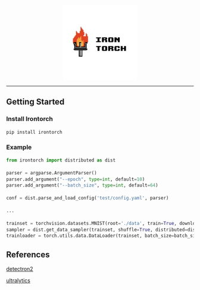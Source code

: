 <p align="center">
  <img src=/assets/irontorch_text.png width=200>
</p>

--------------------------------------------------------------------------------


## Getting Started
### Install Irontorch
```
pip install irontorch
```

### Example

```python
from irontorch import distributed as dist

parser = argparse.ArgumentParser()
parser.add_argument("--epoch", type=int, default=10)
parser.add_argument("--batch_size", type=int, default=64)

conf = dist.parse_and_load_config('test/config.yaml', parser)

...

trainset = torchvision.datasets.MNIST(root='./data', train=True, download=True, transform=transform)
sampler = dist.get_data_sampler(trainset, shuffle=True, distributed=distributed)
trainloader = torch.utils.data.DataLoader(trainset, batch_size=batch_size, sampler=sampler)
```


## References

[detectron2](https://github.com/facebookresearch/detectron2)

[ultralytics](https://github.com/ultralytics/ultralytics)
